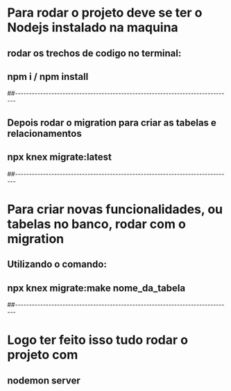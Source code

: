 # Para rodar o projeto deve se ter o Nodejs instalado na maquina
## rodar os trechos de codigo no terminal:
## npm i / npm install

##------------------------------------------------------------------------------

## Depois rodar o migration para criar as tabelas e relacionamentos
## npx knex migrate:latest

##------------------------------------------------------------------------------

# Para criar novas funcionalidades, ou tabelas no banco, rodar com o migration 
## Utilizando o comando:
## npx knex migrate:make nome_da_tabela

##------------------------------------------------------------------------------


# Logo ter feito isso tudo rodar o projeto com 
## nodemon server
